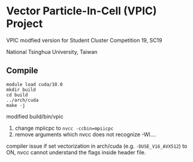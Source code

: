 # Vector Particle-In-Cell (VPIC) Project

VPIC modfied version for Student Cluster Competition 19, SC19

National Tsinghua University, Taiwan

## Compile

```
module load cuda/10.0
mkdir build
cd build
../arch/cuda
make -j
```

modified build/bin/vpic
1. change mpiicpc to `nvcc -ccbin=mpiicpc`
2. remove arguments which nvcc does not recognize -Wl....

compiler issue
if set vectorization in arch/cuda (e.g. `-DUSE_V16_AVX512`) to ON, nvcc cannot understand the flags inside header file.
